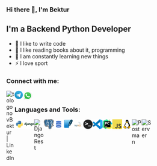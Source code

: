 ### Hi there 👋, I'm Bektur


## I'm a Backend Python Developer
- 💪 I like to write code
- 🎉 I like reading books about it, programming
- 🥅 I am constantly learning new things
- ⚡ I love sport
 

### Connect with me:


[<img align="left" alt="tologonovBektur | LinkedIn" width="22px" src="https://cdn.jsdelivr.net/npm/simple-icons@v3/icons/linkedin.svg" />][linkedin]
 [<img align="left" alt="tologonovBektur | Telegram" width="22px" src="https://github.com/github/explore/blob/main/topics/telegram/telegram.png" />][telegram]
 [<img align="left" alt="tologonovBektur | WhatsApp" width="26px" src="https://github.com/github/explore/blob/main/topics/whatsapp/whatsapp.png" />][whatsapp]

<br />

### Languages and Tools:


<img align="left" alt="Python" width="26px" src="https://raw.githubusercontent.com/github/explore/80688e429a7d4ef2fca1e82350fe8e3517d3494d/topics/python/python.png" />
<img align="left" alt="Django" width="26px" src="https://raw.githubusercontent.com/github/explore/80688e429a7d4ef2fca1e82350fe8e3517d3494d/topics/django/django.png" />
<img align="left" alt="DjangoRest" width="26px" src="https://storage.caktusgroup.com/media/blog-images/drf-logo2.png" />
<img align="left" alt="Postgres" width="26px" src="https://github.com/github/explore/blob/main/topics/postgresql/postgresql.png" />
<img align="left" alt="sql" width="26px" src="https://github.com/github/explore/blob/main/topics/sql/sql.png" />
<img align="left" alt="sqlite" width="26px" src="https://github.com/github/explore/blob/main/topics/sqlite/sqlite.png" />
<img align="left" alt="Mysql" width="26px" src="https://github.com/github/explore/blob/main/topics/mysql/mysql.png" />
<img align="left" alt="Terminal" width="26px" src="https://github.com/github/explore/blob/main/topics/terminal/terminal.png" />
<img align="left" alt="Visual Studio Code" width="26px" src="https://raw.githubusercontent.com/github/explore/80688e429a7d4ef2fca1e82350fe8e3517d3494d/topics/visual-studio-code/visual-studio-code.png" />
<img align="left" alt="PyCharm" width="26px" src="https://github.com/github/explore/blob/main/topics/pycharm/pycharm.png" />
<img align="left" alt="JavaScript" width="26px" src="https://raw.githubusercontent.com/github/explore/80688e429a7d4ef2fca1e82350fe8e3517d3494d/topics/javascript/javascript.png" />
<img align="left" alt="Linux" width="26px" src="https://github.com/github/explore/blob/main/topics/linux/linux.png" />
<img align="left" alt="Postman" width="26px" src="https://dashboard.snapcraft.io/site_media/appmedia/2018/11/logo-mark.png" />
<img align="left" alt="Server" width="26px" src="https://media.istockphoto.com/vectors/server-icon-vector-sign-and-symbol-isolated-on-white-background-logo-vector-id1025651396?k=20&m=1025651396&s=170667a&w=0&h=B351-gN5A_fRI_qnwx0XsqF2kYvpVQegsKP2qxC_Ynw=" />

<br />
<br />


[linkedin]: https://www.linkedin.com/in/bektur-tologonov-625ab6242/
[telegram]: https://t.me/Bektur_tk8
[whatsapp]: https://wa.me/996552728260
